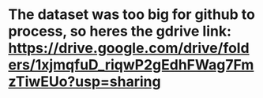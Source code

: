 # The dataset was too big for github to process, so heres the gdrive link: https://drive.google.com/drive/folders/1xjmqfuD_riqwP2gEdhFWag7FmzTiwEUo?usp=sharing

